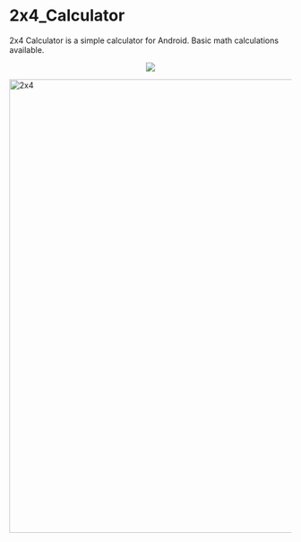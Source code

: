 # 2x4_Calculator
2x4 Calculator is a simple calculator for Android.
Basic math calculations available.

<p align="center">
  <a href="https://github.com/MithunWijayasiri/2x4_Calculator">
    <img src="https://skillicons.dev/icons?i=java,androidstudio,github,figma" />
  </a>
</p>


<img width="810" alt="2x4" src="https://user-images.githubusercontent.com/104470671/190652361-2977219c-7fa8-47bf-88cb-756dcf6f10fb.png">
